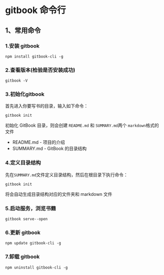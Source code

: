 # gitbook 命令行

## 1、常用命令

### 1.安装 gitbook

```text
npm install gitbook-cli -g
```

### 2.查看版本\(检验是否安装成功\)

```text
gitbook -V
```

### 3.初始化gitbook

首先进入你要写书的目录，输入如下命令：

```text
gitbook init
```

初始化 GitBook 目录，则会创建 `README.md` 和 `SUMMARY.md`两个 `markdown`格式的文件

* README.md - 项目的介绍
* SUMMARY.md - GitBook 的目录结构

### 4.定义目录结构

先在`SUMMARY.md`文件定义目录结构，然后在根目录下执行命令：

```text
gitbook init
```

将会自动生成目录结构对应的文件夹和 markdown 文件

### 5.启动服务，浏览书籍

```text
gitbook serve--open
```

### 6.更新 gitbook

```text
npm update gitbook-cli -g
```

### 7.卸载 gitbook

```text
npm uninstall gitbook-cli -g
```

